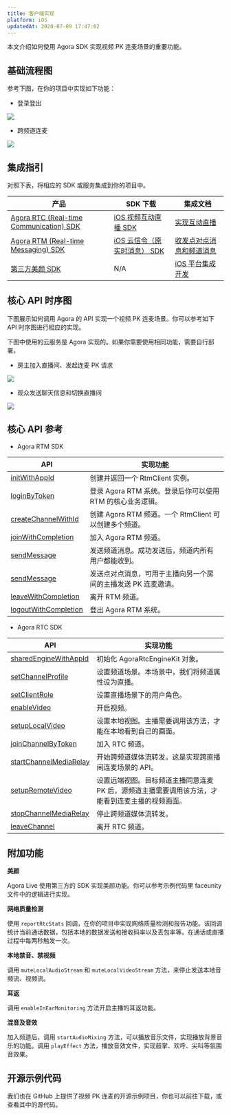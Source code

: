 ```yaml
---
title: 客户端实现
platform: iOS
updatedAt: 2020-07-09 17:47:02
---
```


本文介绍如何使用 Agora SDK 实现视频 PK 连麦场景的重要功能。

## 基础流程图

参考下图，在你的项目中实现如下功能：

- 登录登出

![](https://web-cdn.agora.io/docs-files/1594619113688)

- 跨频道连麦

![](https://web-cdn.agora.io/docs-files/1592882988082)

## 集成指引

对照下表，将相应的 SDK 或服务集成到你的项目中。

| 产品                                                                                                                              | SDK 下载                                                                               | 集成文档                                                                                            |
| --------------------------------------------------------------------------------------------------------------------------------- | -------------------------------------------------------------------------------------- | --------------------------------------------------------------------------------------------------- |
| [Agora RTC (Real-time Communication) SDK](https://docs.agora.io/cn/Interactive%20Broadcast/product_live?platform=All%20Platforms) | [iOS 视频互动直播 SDK](https://docs.agora.io/cn/Agora%20Platform/downloads)            | [实现互动直播](https://docs.agora.io/cn/Interactive%20Broadcast/start_live_ios?platform=iOS)        |
| [Agora RTM (Real-time Messaging) SDK](https://docs.agora.io/cn/Real-time-Messaging/product_rtm?platform=All%20Platforms)          | [iOS 云信令（原实时消息） SDK](https://docs.agora.io/cn/Real-time-Messaging/downloads) | [收发点对点消息和频道消息](https://docs.agora.io/cn/Real-time-Messaging/messaging_ios?platform=iOS) |
| [第三方美颜 SDK](https://www.faceunity.com/#/developindex)                                                                        | N/A                                                                                    | [iOS 平台集成开发](https://www.faceunity.com/docs_develop/#/markdown/integrate/flow_io)             |

## 核心 API 时序图

下图展示如何调用 Agora 的 API 实现一个视频 PK 连麦场景。你可以参考如下 API 时序图进行相应的实现。

<div class="alert note">下图中使用的云服务是 Agora 实现的。如果你需要使用相同功能，需要自行部署。</div>

- 房主加入直播间、发起连麦 PK 请求

![](https://web-cdn.agora.io/docs-files/1592895462056)

- 观众发送聊天信息和切换直播间

![](https://web-cdn.agora.io/docs-files/1592895674546)

## 核心 API 参考

- Agora RTM SDK

| API                                                                                                                                                                      | 实现功能                                                       |
| ------------------------------------------------------------------------------------------------------------------------------------------------------------------------ | -------------------------------------------------------------- |
| [initWithAppId](https://docs.agora.io/cn/Real-time-Messaging/API%20Reference/RTM_oc/Classes/AgoraRtmKit.html#//api/name/initWithAppId:delegate:)                         | 创建并返回一个 RtmClient 实例。                                |
| [loginByToken](https://docs.agora.io/cn/Real-time-Messaging/API%20Reference/RTM_oc/Classes/AgoraRtmKit.html#//api/name/loginByToken:user:completion:)                    | 登录 Agora RTM 系统。登录后你可以使用 RTM 的核心业务逻辑。     |
| [createChannelWithId](https://docs.agora.io/cn/Real-time-Messaging/API%20Reference/RTM_oc/Classes/AgoraRtmKit.html#//api/name/createChannelWithId:delegate:)             | 创建 Agora RTM 频道。一个 RtmClient 可以创建多个频道。         |
| [joinWithCompletion](https://docs.agora.io/cn/Real-time-Messaging/API%20Reference/RTM_oc/Classes/AgoraRtmChannel.html#//api/name/joinWithCompletion:)                    | 加入 Agora RTM 频道。                                          |
| [sendMessage](https://docs.agora.io/cn/Real-time-Messaging/API%20Reference/RTM_oc/Classes/AgoraRtmChannel.html#//api/name/sendMessage:completion:)                       | 发送频道消息。成功发送后，频道内所有用户都能收到。             |
| [sendMessage](https://docs.agora.io/cn/Real-time-Messaging/API%20Reference/RTM_oc/Classes/AgoraRtmKit.html#//api/name/sendMessage:toPeer:sendMessageOptions:completion:) | 发送点对点消息，可用于主播向另一个房间的主播发送 PK 连麦邀请。 |
| [leaveWithCompletion](https://docs.agora.io/cn/Real-time-Messaging/API%20Reference/RTM_oc/Classes/AgoraRtmChannel.html#//api/name/leaveWithCompletion:)                  | 离开 RTM 频道。                                                |
| [logoutWithCompletion](https://docs.agora.io/cn/Real-time-Messaging/API%20Reference/RTM_oc/Classes/AgoraRtmKit.html#//api/name/logoutWithCompletion:)                    | 登出 Agora RTM 系统。                                          |

- Agora RTC SDK

| API                                                                                                                                                                                    | 实现功能                                                                                         |
| -------------------------------------------------------------------------------------------------------------------------------------------------------------------------------------- | ------------------------------------------------------------------------------------------------ |
| [sharedEngineWithAppId](https://docs.agora.io/cn/Interactive%20Broadcast/API%20Reference/oc/Classes/AgoraRtcEngineKit.html#//api/name/sharedEngineWithAppId:delegate:)                 | 初始化 AgoraRtcEngineKit 对象。                                                                  |
| [setChannelProfile](https://docs.agora.io/cn/Interactive%20Broadcast/API%20Reference/oc/Classes/AgoraRtcEngineKit.html#//api/name/setChannelProfile:)                                  | 设置频道场景。本场景中，我们将频道属性设为直播。                                                 |
| [setClientRole](https://docs.agora.io/cn/Interactive%20Broadcast/API%20Reference/oc/Classes/AgoraRtcEngineKit.html#//api/name/setClientRole:)                                          | 设置直播场景下的用户角色。                                                                       |
| [enableVideo](https://docs.agora.io/cn/Interactive%20Broadcast/API%20Reference/oc/Classes/AgoraRtcEngineKit.html#//api/name/enableVideo)                                               | 开启视频。                                                                                       |
| [setupLocalVideo](https://docs.agora.io/cn/Interactive%20Broadcast/API%20Reference/oc/Classes/AgoraRtcEngineKit.html#//api/name/setupLocalVideo:)                                      | 设置本地视图。主播需要调用该方法，才能在本地看到自己的画面。                                     |
| [joinChannelByToken](https://docs.agora.io/cn/Interactive%20Broadcast/API%20Reference/oc/Classes/AgoraRtcEngineKit.html#//api/name/joinChannelByToken:channelId:info:uid:joinSuccess:) | 加入 RTC 频道。                                                                                  |
| [startChannelMediaRelay](https://docs.agora.io/cn/Interactive%20Broadcast/API%20Reference/oc/Classes/AgoraRtcEngineKit.html#//api/name/startChannelMediaRelay:)                        | 开始跨频道媒体流转发。这是实现跨直播间连麦场景的 API。                                           |
| [setupRemoteVideo](https://docs.agora.io/cn/Interactive%20Broadcast/API%20Reference/oc/Classes/AgoraRtcEngineKit.html#//api/name/setupRemoteVideo:)                                    | 设置远端视图。目标频道主播同意连麦 PK 后，源频道主播需要调用该方法，才能看到连麦主播的视频画面。 |
| [stopChannelMediaRelay](https://docs.agora.io/cn/Interactive%20Broadcast/API%20Reference/oc/Classes/AgoraRtcEngineKit.html#//api/name/stopChannelMediaRelay)                           | 停止跨频道媒体流转发。                                                                           |
| [leaveChannel](https://docs.agora.io/cn/Interactive%20Broadcast/API%20Reference/oc/Classes/AgoraRtcEngineKit.html#//api/name/leaveChannel:)                                            | 离开 RTC 频道。                                                                                  |

## 附加功能

**美颜**

Agora Live 使用第三方的 SDK 实现美颜功能。你可以参考示例代码里 faceunity 文件中的逻辑进行实现。

**网络质量检测**

使用 `reportRtcStats` 回调，在你的项目中实现网络质量检测和报告功能。该回调统计当前通话数据，包括本地的数据发送和接收码率以及丢包率等。在通话或直播过程中每两秒触发一次。

**本地禁音、禁视频**

调用 `muteLocalAudioStream` 和 `muteLocalVideoStream` 方法，来停止发送本地音频流、视频流。

**耳返**

调用 `enableInEarMonitoring` 方法开启主播的耳返功能。

**混音及音效**

加入频道后，调用 `startAudioMixing` 方法，可以播放音乐文件，实现播放背景音乐的功能。调用 `playEffect` 方法，播放音效文件，实现鼓掌、欢呼、尖叫等氛围音效果。

## 开源示例代码

我们也在 GitHub 上提供了视频 PK 连麦的开源示例项目，你也可以前往下载，或查看其中的源代码。
